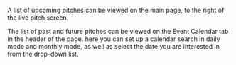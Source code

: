 A list of upcoming pitches can be viewed on the main page, to the right of the live pitch screen.

The list of past and future pitches can be viewed on the Event Calendar tab in the header of the page. here you can set up a calendar search in daily mode and monthly mode, as well as select the date you are interested in from the drop-down list.
